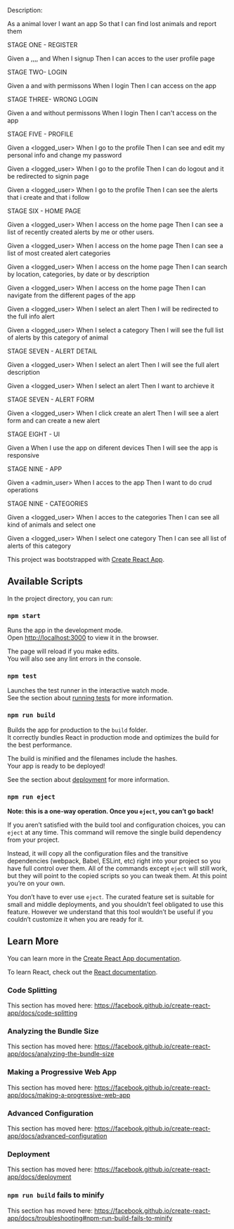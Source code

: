 Description:

As a animal lover
I want an app
So that I can find lost animals and report them
 
STAGE ONE - REGISTER
 
Given a <name>,<lastName>,<userName>,<password>,<password-Confirmation> and <email>
When I signup
Then I can acces to the user profile page
 
STAGE TWO- LOGIN
 
Given a <userName> and <password> with permissons
When I login
Then I can access on the app

STAGE THREE- WRONG LOGIN
 
Given a <userName> and <password> without permissons
When I login
Then I can't access on the app
 
STAGE FIVE - PROFILE
 
Given a <logged_user>
When I go to the profile
Then I can see and edit my personal info and change my password

Given a <logged_user>
When I go to the profile
Then I can do logout and it be redirected to signin page

Given a <logged_user>
When I go to the profile
Then I can see the alerts that i create and that i follow
 
STAGE SIX - HOME PAGE
 
Given a <logged_user>
When I access on the home page
Then I can see a list of recently created alerts by me or other users.

Given a <logged_user>
When I access on the home page
Then I can see a list of most created alert categories

Given a <logged_user>
When I access on the home page
Then I can search by location, categories, by date or by description

Given a <logged_user>
When I access on the home page
Then I can navigate from the different pages of the app

Given a <logged_user>
When I select an alert
Then I will be redirected to the full info alert

Given a <logged_user>
When I select a category
Then I will see the full list of alerts by this category of animal
 
STAGE SEVEN - ALERT DETAIL

Given a <logged_user>
When I select an alert
Then I will see the full alert description

Given a <logged_user>
When I select an alert
Then I want to archieve it

STAGE SEVEN - ALERT FORM

Given a <logged_user>
When I click create an alert
Then I will see a alert form and can create a new alert

STAGE EIGHT - UI

Given a <user>
When I use the app on diferent devices
Then I will see the app is responsive

STAGE NINE - APP

Given a <admin_user>
When I acces to the app
Then I want to do crud operations

STAGE NINE - CATEGORIES

Given a <logged_user>
When I acces to the categories
Then I can see all kind of animals and select one

Given a <logged_user>
When I select one category
Then I can see all list of alerts of this category





























This project was bootstrapped with [Create React App](https://github.com/facebook/create-react-app).

## Available Scripts

In the project directory, you can run:

### `npm start`

Runs the app in the development mode.<br />
Open [http://localhost:3000](http://localhost:3000) to view it in the browser.

The page will reload if you make edits.<br />
You will also see any lint errors in the console.

### `npm test`

Launches the test runner in the interactive watch mode.<br />
See the section about [running tests](https://facebook.github.io/create-react-app/docs/running-tests) for more information.

### `npm run build`

Builds the app for production to the `build` folder.<br />
It correctly bundles React in production mode and optimizes the build for the best performance.

The build is minified and the filenames include the hashes.<br />
Your app is ready to be deployed!

See the section about [deployment](https://facebook.github.io/create-react-app/docs/deployment) for more information.

### `npm run eject`

**Note: this is a one-way operation. Once you `eject`, you can’t go back!**

If you aren’t satisfied with the build tool and configuration choices, you can `eject` at any time. This command will remove the single build dependency from your project.

Instead, it will copy all the configuration files and the transitive dependencies (webpack, Babel, ESLint, etc) right into your project so you have full control over them. All of the commands except `eject` will still work, but they will point to the copied scripts so you can tweak them. At this point you’re on your own.

You don’t have to ever use `eject`. The curated feature set is suitable for small and middle deployments, and you shouldn’t feel obligated to use this feature. However we understand that this tool wouldn’t be useful if you couldn’t customize it when you are ready for it.

## Learn More

You can learn more in the [Create React App documentation](https://facebook.github.io/create-react-app/docs/getting-started).

To learn React, check out the [React documentation](https://reactjs.org/).

### Code Splitting

This section has moved here: https://facebook.github.io/create-react-app/docs/code-splitting

### Analyzing the Bundle Size

This section has moved here: https://facebook.github.io/create-react-app/docs/analyzing-the-bundle-size

### Making a Progressive Web App

This section has moved here: https://facebook.github.io/create-react-app/docs/making-a-progressive-web-app

### Advanced Configuration

This section has moved here: https://facebook.github.io/create-react-app/docs/advanced-configuration

### Deployment

This section has moved here: https://facebook.github.io/create-react-app/docs/deployment

### `npm run build` fails to minify

This section has moved here: https://facebook.github.io/create-react-app/docs/troubleshooting#npm-run-build-fails-to-minify
